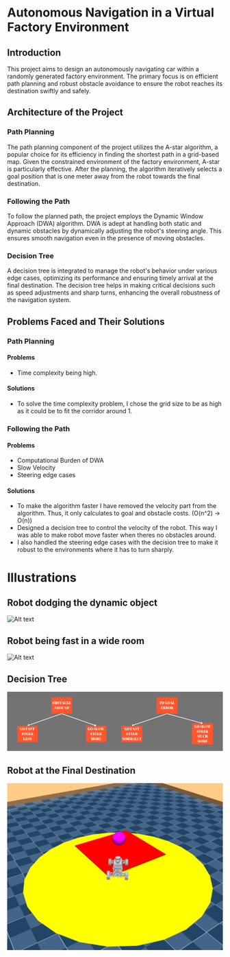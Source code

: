 # Autonomous Navigation in a Virtual Factory Environment

## Introduction

This project aims to design an autonomously navigating car within a randomly generated factory environment. The primary focus is on efficient path planning and robust obstacle avoidance to ensure the robot reaches its destination swiftly and safely.

## Architecture of the Project

### Path Planning

The path planning component of the project utilizes the A-star algorithm, a popular choice for its efficiency in finding the shortest path in a grid-based map. Given the constrained environment of the factory environment, A-star is particularly effective. After the planning, the algorithm iteratively selects a goal position that is one meter away from the robot towards the final destination.

### Following the Path

To follow the planned path, the project employs the Dynamic Window Approach (DWA) algorithm. DWA is adept at handling both static and dynamic obstacles by dynamically adjusting the robot's steering angle. This ensures smooth navigation even in the presence of moving obstacles.

### Decision Tree

A decision tree is integrated to manage the robot's behavior under various edge cases, optimizing its performance and ensuring timely arrival at the final destination. The decision tree helps in making critical decisions such as speed adjustments and sharp turns, enhancing the overall robustness of the navigation system.

## Problems Faced and Their Solutions

### Path Planning

#### Problems

- Time complexity being high.

#### Solutions

- To solve the time complexity problem, I chose the grid size to be as high as it could be to fit the corridor around 1.

### Following the Path

#### Problems

- Computational Burden of DWA
- Slow Velocity
- Steering edge cases

#### Solutions

- To make the algorithm faster I have removed the velocity part from the algorithm. Thus, it only calculates to goal and obstacle costs. (O(n^2) -> O(n))
- Designed a decision tree to control the velocity of the robot. This way I was able to make robot move faster when theres no obstacles around.
- I also handled the steering edge cases with the decision tree to make it robust to the environments where it has to turn sharply.

# Illustrations

## Robot dodging the dynamic object

![Alt text](/videos/dodge_gif.gif)

## Robot being fast in a wide room

![Alt text](/videos/fast_gif.gif)

## Decision Tree

![Alt text](/images/decision_tree.png)

## Robot at the Final Destination

![Alt text](/images/final_destination.png)
